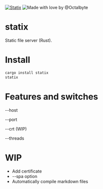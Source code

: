 [![Statix](https://circleci.com/gh/statix-server/statix.svg?style=svg)](https://github.com/statix-server/statix/)
![Made with love by @Octalbyte](https://github.com/Octalbyte/)
# statix
Static file server (Rust).

# Install

```bash
cargo install statix
statix

```

# Features and switches

--host <String>

--port <i32>

--crt (WIP)

--threads<i32>

# WIP

- Add certificate
- --spa option
- Automatically compile markdown files